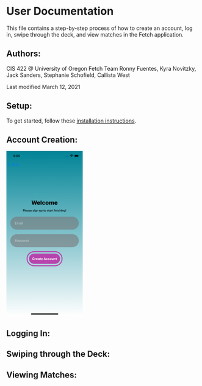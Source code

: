 # User Documentation

This file contains a step-by-step process of how to create an account, log in, swipe through the deck, and view matches in the Fetch application.

## Authors:

CIS 422 @ University of Oregon 
Fetch Team
Ronny Fuentes, Kyra Novitzky, Jack Sanders, Stephanie Schofield, Callista West

Last modified March 12, 2021

## Setup:

To get started, follow these [installation instructions](https://github.com/JackSanders1998/CIS422Proj2/blob/main/README.md).    

## Account Creation:
<img src="https://github.com/JackSanders1998/CIS422Proj2/blob/main/mockup_images/account_creation.png" width="200" />

## Logging In:

## Swiping through the Deck:

## Viewing Matches: